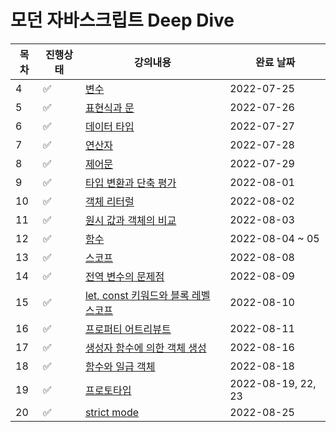 # 모던 자바스크립트 Deep Dive

| 목차 | 진행상태           | 강의내용                                                                                                                                                                                | 완료 날짜          |
| ---- | ------------------ | --------------------------------------------------------------------------------------------------------------------------------------------------------------------------------------- | ------------------ |
| 4    | :white_check_mark: | [변수](/04%EC%9E%A5%20%EB%B3%80%EC%88%98.md)                                                                                                                                            | 2022-07-25         |
| 5    | :white_check_mark: | [표현식과 문](/05%EC%9E%A5%20%ED%91%9C%ED%98%84%EC%8B%9D%EA%B3%BC%20%EB%AC%B8.md)                                                                                                       | 2022-07-26         |
| 6    | :white_check_mark: | [데이터 타입](/06%EC%9E%A5%20%EB%8D%B0%EC%9D%B4%ED%84%B0%ED%83%80%EC%9E%85.md)                                                                                                          | 2022-07-27         |
| 7    | :white_check_mark: | [연산자](/07%EC%9E%A5%20%EC%97%B0%EC%82%B0%EC%9E%90.md)                                                                                                                                 | 2022-07-28         |
| 8    | :white_check_mark: | [제어문](/08%EC%9E%A5%20%EC%A0%9C%EC%96%B4%EB%AC%B8.md)                                                                                                                                 | 2022-07-29         |
| 9    | :white_check_mark: | [타입 변환과 단축 평가](/09%EC%9E%A5%20%ED%83%80%EC%9E%85%EB%B3%80%ED%99%98%EA%B3%BC%20%EB%8B%A8%EC%B6%95%20%ED%8F%89%EA%B0%80.md)                                                      | 2022-08-01         |
| 10   | :white_check_mark: | [객체 리터럴](/10%EC%9E%A5%20%EA%B0%9D%EC%B2%B4%20%EB%A6%AC%ED%84%B0%EB%9F%B4.md)                                                                                                       | 2022-08-02         |
| 11   | :white_check_mark: | [원시 값과 객체의 비교](/11%EC%9E%A5%20%EC%9B%90%EC%8B%9C%20%EA%B0%92%EA%B3%BC%20%EA%B0%9D%EC%B2%B4%EC%9D%98%20%EB%B9%84%EA%B5%90.md)                                                   | 2022-08-03         |
| 12   | :white_check_mark: | [함수](/12%EC%9E%A5%20%ED%95%A8%EC%88%98.md)                                                                                                                                            | 2022-08-04 ~ 05    |
| 13   | :white_check_mark: | [스코프](/13%EC%9E%A5%20%EC%8A%A4%EC%BD%94%ED%94%84.md)                                                                                                                                 | 2022-08-08         |
| 14   | :white_check_mark: | [전역 변수의 문제점](/14%EC%9E%A5%20%EC%A0%84%EC%97%AD%20%EB%B3%80%EC%88%98%EC%9D%98%20%EB%AC%B8%EC%A0%9C%EC%A0%90.md)                                                                  | 2022-08-09         |
| 15   | :white_check_mark: | [let, const 키워드와 블록 레벨 스코프](/15%EC%9E%A5%20let%2C%20const%20%ED%82%A4%EC%9B%8C%EB%93%9C%EC%99%80%20%EB%B8%94%EB%A1%9D%20%EB%A0%88%EB%B2%A8%20%EC%8A%A4%EC%BD%94%ED%94%84.md) | 2022-08-10         |
| 16   | :white_check_mark: | [프로퍼티 어트리뷰트](/16%EC%9E%A5%20%ED%94%84%EB%A1%9C%ED%8D%BC%ED%8B%B0%20%EC%96%B4%ED%8A%B8%EB%A6%AC%EB%B7%B0%ED%8A%B8.md)                                                           | 2022-08-11         |
| 17   | :white_check_mark: | [생성자 함수에 의한 객체 생성](/17%EC%9E%A5%20%EC%83%9D%EC%84%B1%EC%9E%90%20%ED%95%A8%EC%88%98%EC%97%90%20%EC%9D%98%ED%95%9C%20%EA%B0%9D%EC%B2%B4%20%EC%83%9D%EC%84%B1.md)              | 2022-08-16         |
| 18   | :white_check_mark: | [함수와 일급 객체](/18%EC%9E%A5%20%ED%95%A8%EC%88%98%EC%99%80%20%EC%9D%BC%EA%B8%89%20%EA%B0%9D%EC%B2%B4.md)                                                                             | 2022-08-18         |
| 19   | :white_check_mark: | [프로토타입](/19%EC%9E%A5%20%ED%94%84%EB%A1%9C%ED%86%A0%ED%83%80%EC%9E%85.md)                                                                                                           | 2022-08-19, 22, 23 |
| 20   | :white_check_mark: | [strict mode](/20%EC%9E%A5%20strict%20mode.md)                                                                                                                                          | 2022-08-25         |
